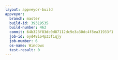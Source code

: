 ```yaml
---
layout: appveyor-build
appveyor:
  branch: master
  build-id: 39319535
  build-number: 462
  commit: 64b323f83dc0d87112dc9e3a30dc4f8ea31933f1
  job-id: oyd48io4p33f1qjy
  job-number: 6
  os-name: Windows
  test-result: 0
---
```

